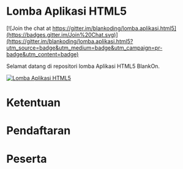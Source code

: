 # Lomba Aplikasi HTML5

[![Join the chat at https://gitter.im/blankoding/lomba.aplikasi.html5](https://badges.gitter.im/Join%20Chat.svg)](https://gitter.im/blankoding/lomba.aplikasi.html5?utm_source=badge&utm_medium=badge&utm_campaign=pr-badge&utm_content=badge)

Selamat datang di repositori lomba Aplikasi HTML5 BlankOn.

[![Lomba Aplikasi HTML5](https://cldup.com/do5bjx1B1O.png)](https://docs.google.com/forms/d/11cuv02e7ZO98_yySpx0jccEBCGzYTVCR648DXQb6GY8/viewform)

# Ketentuan

# Pendaftaran

# Peserta
